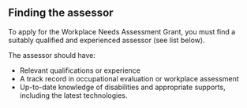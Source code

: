 ##  Finding the assessor

To apply for the Workplace Needs Assessment Grant, you must find a suitably
qualified and experienced assessor (see list below).

The assessor should have:

  * Relevant qualifications or experience 
  * A track record in occupational evaluation or workplace assessment 
  * Up-to-date knowledge of disabilities and appropriate supports, including the latest technologies. 
